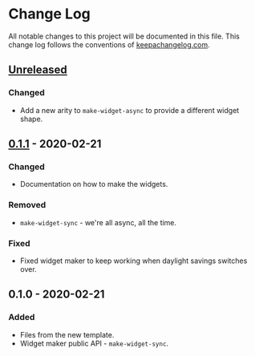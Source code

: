 # Change Log
All notable changes to this project will be documented in this file. This change log follows the conventions of [keepachangelog.com](http://keepachangelog.com/).

## [Unreleased]
### Changed
- Add a new arity to `make-widget-async` to provide a different widget shape.

## [0.1.1] - 2020-02-21
### Changed
- Documentation on how to make the widgets.

### Removed
- `make-widget-sync` - we're all async, all the time.

### Fixed
- Fixed widget maker to keep working when daylight savings switches over.

## 0.1.0 - 2020-02-21
### Added
- Files from the new template.
- Widget maker public API - `make-widget-sync`.

[Unreleased]: https://github.com/your-name/esac/compare/0.1.1...HEAD
[0.1.1]: https://github.com/your-name/esac/compare/0.1.0...0.1.1

